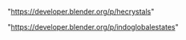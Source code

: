 "https://developer.blender.org/p/hecrystals"

 
"https://developer.blender.org/p/indoglobalestates"


 
